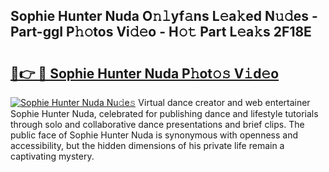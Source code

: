 ## Sophie Hunter Nuda O𝚗𝚕yf𝚊ns L𝚎a𝚔ed N𝚞𝚍es - Part-ggI P𝚑𝚘tos Vi𝚍𝚎o - H𝚘𝚝 Part L𝚎a𝚔s 2F18E

# <h2><a href="http://kfcf67j.oniu.top/?m=Sophie+Hunter+Nuda">🔗👉 🔴 Sophie Hunter Nuda P𝚑ot𝚘𝚜 V𝚒d𝚎o</a></h2>

[![Sophie Hunter Nuda Nu𝚍e𝚜](https://i.imgur.com/0qMVB7G.gif)](http://kfcf67j.oniu.top/?m=Sophie+Hunter+Nuda)
Virtual dance creator and web entertainer Sophie Hunter Nuda, celebrated for publishing dance and lifestyle tutorials through solo and collaborative dance presentations and brief clips. The public face of Sophie Hunter Nuda is synonymous with openness and accessibility, but the hidden dimensions of his private life remain a captivating mystery.  
